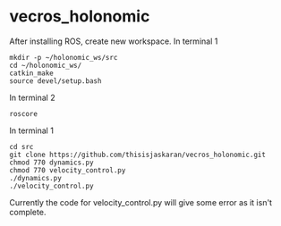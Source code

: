 # vecros_holonomic

After installing ROS, create new workspace. In terminal 1
```
mkdir -p ~/holonomic_ws/src
cd ~/holonomic_ws/
catkin_make
source devel/setup.bash
```
In terminal 2
```
roscore
```
In terminal 1
```
cd src
git clone https://github.com/thisisjaskaran/vecros_holonomic.git
chmod 770 dynamics.py
chmod 770 velocity_control.py
./dynamics.py
./velocity_control.py
```
Currently the code for velocity_control.py will give some error as it isn't complete.
